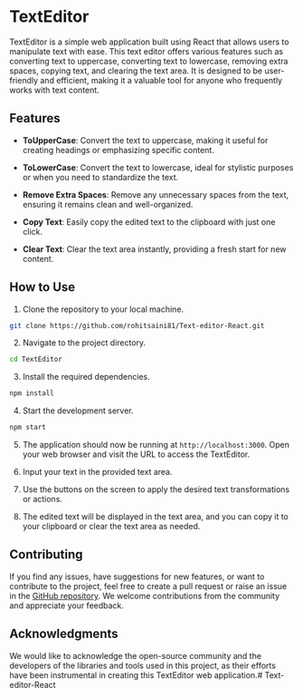 # TextEditor

TextEditor is a simple web application built using React that allows users to manipulate text with ease. This text editor offers various features such as converting text to uppercase, converting text to lowercase, removing extra spaces, copying text, and clearing the text area. It is designed to be user-friendly and efficient, making it a valuable tool for anyone who frequently works with text content.

## Features

- **ToUpperCase**: Convert the text to uppercase, making it useful for creating headings or emphasizing specific content.

- **ToLowerCase**: Convert the text to lowercase, ideal for stylistic purposes or when you need to standardize the text.

- **Remove Extra Spaces**: Remove any unnecessary spaces from the text, ensuring it remains clean and well-organized.

- **Copy Text**: Easily copy the edited text to the clipboard with just one click.

- **Clear Text**: Clear the text area instantly, providing a fresh start for new content.

## How to Use

1. Clone the repository to your local machine.

```bash
git clone https://github.com/rohitsaini81/Text-editor-React.git
```

2. Navigate to the project directory.

```bash
cd TextEditor
```

3. Install the required dependencies.

```bash
npm install
```

4. Start the development server.

```bash
npm start
```

5. The application should now be running at `http://localhost:3000`. Open your web browser and visit the URL to access the TextEditor.

6. Input your text in the provided text area.

7. Use the buttons on the screen to apply the desired text transformations or actions.

8. The edited text will be displayed in the text area, and you can copy it to your clipboard or clear the text area as needed.

## Contributing

If you find any issues, have suggestions for new features, or want to contribute to the project, feel free to create a pull request or raise an issue in the [GitHub repository](https://github.com/rohitsaini81/Text-editor-React). We welcome contributions from the community and appreciate your feedback.


## Acknowledgments

We would like to acknowledge the open-source community and the developers of the libraries and tools used in this project, as their efforts have been instrumental in creating this TextEditor web application.# Text-editor-React
